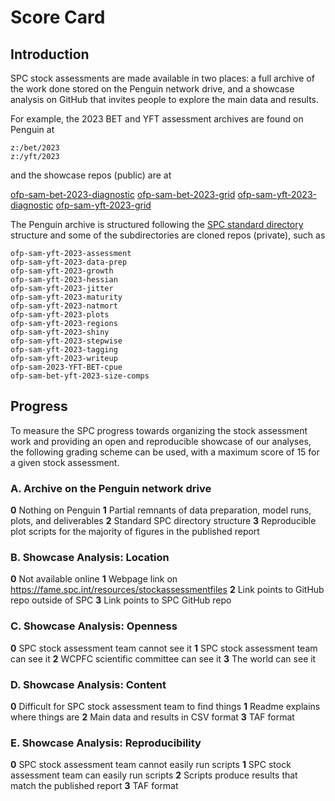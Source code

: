 # Score Card

## Introduction

SPC stock assessments are made available in two places: a full archive of the work done stored on the Penguin network drive, and a showcase analysis on GitHub that invites people to explore the main data and results.

For example, the 2023 BET and YFT assessment archives are found on Penguin at

```
z:/bet/2023
z:/yft/2023
```

and the showcase repos (public) are at

[ofp-sam-bet-2023-diagnostic](https://github.com/PacificCommunity/ofp-sam-bet-2023-diagnostic#readme)
[ofp-sam-bet-2023-grid](https://github.com/PacificCommunity/ofp-sam-bet-2023-grid#readme)
[ofp-sam-yft-2023-diagnostic](https://github.com/PacificCommunity/ofp-sam-yft-2023-diagnostic#readme)
[ofp-sam-yft-2023-grid](https://github.com/PacificCommunity/ofp-sam-yft-2023-grid#readme)

The Penguin archive is structured following the [SPC standard directory](https://github.com/PacificCommunity/ofp-sam-proper/blob/main/dir_tree.md#recommendation) structure and some of the subdirectories are cloned repos (private), such as

```
ofp-sam-yft-2023-assessment
ofp-sam-yft-2023-data-prep
ofp-sam-yft-2023-growth
ofp-sam-yft-2023-hessian
ofp-sam-yft-2023-jitter
ofp-sam-yft-2023-maturity
ofp-sam-yft-2023-natmort
ofp-sam-yft-2023-plots
ofp-sam-yft-2023-regions
ofp-sam-yft-2023-shiny
ofp-sam-yft-2023-stepwise
ofp-sam-yft-2023-tagging
ofp-sam-yft-2023-writeup
ofp-sam-2023-YFT-BET-cpue
ofp-sam-bet-yft-2023-size-comps
```

## Progress

To measure the SPC progress towards organizing the stock assessment work and providing an open and reproducible showcase of our analyses, the following grading scheme can be used, with a maximum score of 15 for a given stock assessment.

### A. Archive on the Penguin network drive

**0** Nothing on Penguin
**1** Partial remnants of data preparation, model runs, plots, and deliverables
**2** Standard SPC directory structure
**3** Reproducible plot scripts for the majority of figures in the published report

### B. Showcase Analysis: Location

**0** Not available online
**1** Webpage link on https://fame.spc.int/resources/stockassessmentfiles
**2** Link points to GitHub repo outside of SPC
**3** Link points to SPC GitHub repo

### C. Showcase Analysis: Openness

**0** SPC stock assessment team cannot see it
**1** SPC stock assessment team can see it
**2** WCPFC scientific committee can see it
**3** The world can see it

### D. Showcase Analysis: Content

**0** Difficult for SPC stock assessment team to find things
**1** Readme explains where things are
**2** Main data and results in CSV format
**3** TAF format

### E. Showcase Analysis: Reproducibility

**0** SPC stock assessment team cannot easily run scripts
**1** SPC stock assessment team can easily run scripts
**2** Scripts produce results that match the published report
**3** TAF format
